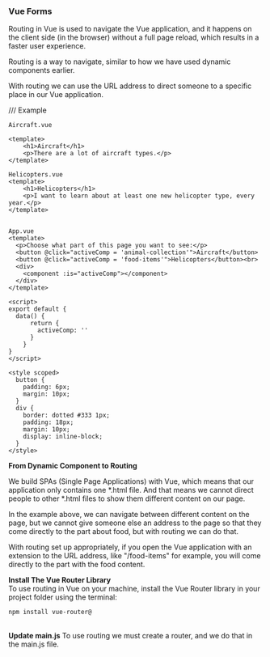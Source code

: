 ### Vue Forms


Routing in Vue is used to navigate the Vue application, and it happens on the client side (in the browser) without a full page reload, which results in a faster user experience.

Routing is a way to navigate, similar to how we have used dynamic components earlier.

With routing we can use the URL address to direct someone to a specific place in our Vue application.

///
Example



```vue
Aircraft.vue

<template>
    <h1>Aircraft</h1>
    <p>There are a lot of aircraft types.</p>
</template>
```



```vue
Helicopters.vue
<template>
    <h1>Helicopters</h1>
    <p>I want to learn about at least one new helicopter type, every year.</p>
</template>
```

```vue

App.vue
<template>
  <p>Choose what part of this page you want to see:</p>
  <button @click="activeComp = 'animal-collection'">Aircraft</button>
  <button @click="activeComp = 'food-items'">Helicopters</button><br>
  <div>
    <component :is="activeComp"></component>
  </div>
</template>

<script>
export default {
  data() {
      return {
        activeComp: ''
      }
    }
}
</script>

<style scoped>
  button {
    padding: 6px;
    margin: 10px;
  }
  div {
    border: dotted #333 1px;
    padding: 18px;
    margin: 10px;
    display: inline-block;
  }
</style>
```

**From Dynamic Component to Routing**

We build SPAs (Single Page Applications) with Vue, which means that our application only contains one *.html file. And that means we cannot direct people to other *.html files to show them different content on our page.

In the example above, we can navigate between different content on the page, but we cannot give someone else an address to the page so that they come directly to the part about food, but with routing we can do that.

With routing set up appropriately, if you open the Vue application with an extension to the URL address, like "/food-items" for example, you will come directly to the part with the food content.

**Install The Vue Router Library**<br>
To use routing in Vue on your machine, install the Vue Router library in your project folder using the terminal:

```
npm install vue-router@
```


&nbsp;<br>
**Update main.js**
To use routing we must create a router, and we do that in the main.js file.
